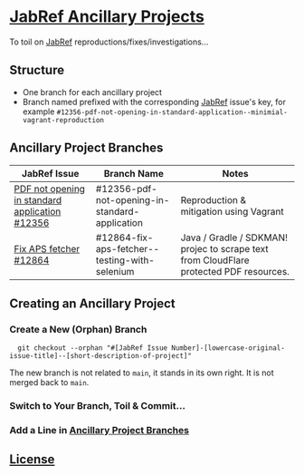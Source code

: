 # [JabRef Ancillary Projects]()

To toil on [JabRef](https://github.com/JabRef/jabref) reproductions/fixes/investigations...

## Structure

- One branch for each ancillary project
- Branch named prefixed with the corresponding [JabRef](https://github.com/JabRef/jabref) issue's key, for example
  `#12356-pdf-not-opening-in-standard-application--minimial-vagrant-reproduction`

## Ancillary Project Branches

| JabRef Issue                                                                                    | Branch Name                                    | Notes                                                                                  |
|-------------------------------------------------------------------------------------------------|------------------------------------------------|----------------------------------------------------------------------------------------|
| [PDF not opening in standard application #12356](https://github.com/JabRef/jabref/issues/12356) | #12356-pdf-not-opening-in-standard-application | Reproduction & mitigation using Vagrant                                                |
| [Fix APS fetcher #12864](https://github.com/JabRef/jabref/issues/12864)                         | #12864-fix-aps-fetcher--testing-with-selenium  | Java / Gradle / SDKMAN! projec to scrape text from CloudFlare protected PDF resources. |

## Creating an Ancillary Project

### Create a New (Orphan) Branch

 ```shell
   git checkout --orphan "#[JabRef Issue Number]-[lowercase-original-issue-title]--[short-description-of-project]"
   ```

The new branch is not related to `main`, it stands in its own right. It is not merged back to `main`.

### Switch to Your Branch, Toil & Commit...

### Add a Line in [Ancillary Project Branches](#ancillary-project-branches)

## [License](LICENSE)